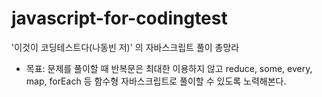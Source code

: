 # javascript-for-codingtest
'이것이 코딩테스트다(나동빈 저)' 의 자바스크립트 풀이 총망라
* 목표: 문제를 풀이할 때 반복문은 최대한 이용하지 않고 reduce, some, every, map, forEach 등 함수형 자바스크립트로 풀이할 수 있도록 노력해본다.